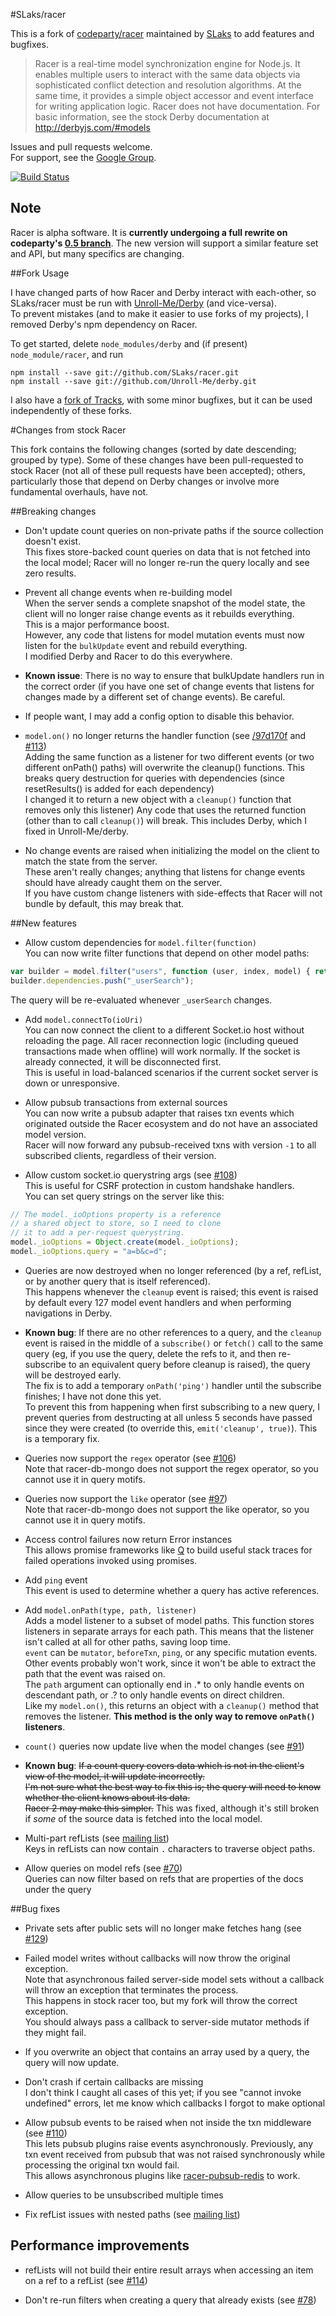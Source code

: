 #SLaks/racer

This is a fork of [codeparty/racer](https://github.com/codeparty/racer) maintained by [SLaks](http://slaks.net) to add features and bugfixes.

 > Racer is a real-time model synchronization engine for Node.js. It enables multiple users to interact with the same data objects via sophisticated conflict detection and resolution algorithms. At the same time, it provides a simple object accessor and event interface for writing application logic.
Racer does not have documentation.  For basic information, see the stock Derby documentation at http://derbyjs.com/#models

Issues and pull requests welcome.  
For support, see the [Google Group](https://groups.google.com/forum/?fromgroups#!forum/derbyjs).


[![Build
Status](https://secure.travis-ci.org/SLaks/racer.png)](http://travis-ci.org/SLaks/racer)

## Note

Racer is alpha software. It is **currently undergoing a full rewrite on codeparty's [0.5 branch](https://github.com/codeparty/racer/tree/0.5)**. The new version will support a similar feature set and API, but many specifics are changing.

##Fork Usage

I have changed parts of how Racer and Derby interact with each-other, so SLaks/racer must be run with [Unroll-Me/Derby](https://github.com/Unroll-Me/derby) (and vice-versa).  
To prevent mistakes (and to make it easier to use forks of my projects), I removed Derby's npm dependency on Racer.

To get started, delete `node_modules/derby` and (if present) `node_module/racer`, and run

```shell
npm install --save git://github.com/SLaks/racer.git
npm install --save git://github.com/Unroll-Me/derby.git
```

I also have a [fork of Tracks](https://github.com/Unroll-Me/tracks), with some minor bugfixes, but it can be used independently of these forks.

#Changes from stock Racer

This fork contains the following changes (sorted by date descending; grouped by type).
Some of these changes have been pull-requested to stock Racer (not all of these pull requests have been accepted); others, particularly those that depend on Derby changes or involve more fundamental overhauls, have not.

##Breaking changes
 - Don't update count queries on non-private paths if the source collection doesn't exist.  
This fixes store-backed count queries on data that is not fetched into the local model; Racer will no longer re-run the query locally and see zero results.
 - Prevent all change events when re-building model  
When the server sends a complete snapshot of the model state, the client will no longer raise change events as it rebuilds everything.  
This is a major performance boost.  
However, any code that listens for model mutation events must now listen for the `bulkUpdate` event and rebuild everything.  
I modified Derby and Racer to do this everywhere.  
  - **Known issue**: There is no way to ensure that bulkUpdate handlers run in the correct order (if you have one set of change events that listens for changes made by a different set of change events).  Be careful.
  - If people want, I may add a config option to disable this behavior.

 - `model.on()` no longer returns the handler function (see [/97d170f](https://github.com/SLaks/racer/commit/97d170f7ee5731da58f7a804a580f7e5f0cd6de7) and [#113](https://github.com/codeparty/racer/issues/113))  
Adding the same function as a listener for two different events (or two
different onPath() paths) will overwrite the cleanup() functions.
This breaks query destruction for queries with dependencies (since
resetResults() is added for each dependency)  
I changed it to return a new object with a `cleanup()` function that removes only this listener)
Any code that uses the returned function (other than to call `cleanup()`)
will break.  This includes Derby, which I fixed in Unroll-Me/derby.  

 - No change events are raised when initializing the model on the client to match the state from the server.  
These aren't really changes; anything that listens for change events should have already caught them on the server.  
If you have custom change listeners with side-effects that Racer will not bundle by default, this may break that.

##New features
 - Allow custom dependencies for `model.filter(function)`  
You can now write filter functions that depend on other model paths:
```js
var builder = model.filter("users", function (user, index, model) { return user.name.indexOf(model.get("_userSearch")) >= 0; });
builder.dependencies.push("_userSearch");
```  
The query will be re-evaluated whenever `_userSearch` changes.

 - Add `model.connectTo(ioUri)`  
You can now connect the client to a different Socket.io host without reloading the page.  All racer reconnection logic (including queued transactions made when offline) will work normally.  If the socket is already connected, it will be disconnected first.  
This is useful in load-balanced scenarios if the current socket server is down or unresponsive.

 - Allow pubsub transactions from external sources  
You can now write a pubsub adapter that raises txn events which originated outside the Racer ecosystem and do not have an associated model version.  
Racer will now forward any pubsub-received txns with version `-1` to all subscribed clients, regardless of their version.  

 - Allow custom socket.io querystring args (see [#108](https://github.com/codeparty/racer/issues/108))  
This is useful for CSRF protection in custom handshake handlers.  
You can set query strings on the server like this:  
```js
// The model._ioOptions property is a reference
// a shared object to store, so I need to clone
// it to add a per-request querystring.
model._ioOptions = Object.create(model._ioOptions);
model._ioOptions.query = "a=b&c=d";
```
 - Queries are now destroyed when no longer referenced (by a ref, refList, or by another query that is itself referenced).  
This happens whenever the `cleanup` event is raised; this event is raised by default every 127 model event handlers and when performing navigations in Derby.  

  - **Known bug**: If there are no other references to a query, and the `cleanup` event is raised in the middle of a `subscribe()` or `fetch()` call to the same query (eg, if you use the query, delete the refs to it, and then re-subscribe to an equivalent query before cleanup is raised), the query will be destroyed early.  
The fix is to add a temporary `onPath('ping')` handler until the subscribe finishes; I have not done this yet.  
To prevent this from happening when first subscribing to a new query, I prevent queries from destructing at all unless 5 seconds have passed since they were created  (to override this, `emit('cleanup', true)`).  This is a temporary fix.

 - Queries now support the `regex` operator  (see [#106](https://github.com/codeparty/racer/issues/106))    
Note that racer-db-mongo does not support the regex operator, so you cannot use it in query motifs.

 - Queries now support the `like` operator  (see [#97](https://github.com/codeparty/racer/issues/97))    
Note that racer-db-mongo does not support the like operator, so you cannot use it in query motifs.

 - Access control failures now return Error instances  
This allows promise frameworks like [Q](https://github.com/kriskowal/q) to build useful stack traces for failed operations invoked using promises.

 - Add `ping` event  
This event is used to determine whether a query has active references.

 - Add `model.onPath(type, path, listener)`  
Adds a model listener to a subset of model paths.  This function stores listeners in separate arrays for each path. This means that the listener isn't called at all for other paths, saving loop time.   
`event` can be `mutator`, `beforeTxn`, `ping`, or any specific mutation events.  Other events probably won't work, since it won't be able to extract the path that the event was raised on.  
The `path` argument can optionally end in .* to only handle events on descendant path, or .? to only handle events on direct children.  
Like my `model.on()`, this returns an object with a `cleanup()` method that removes the listener.  **This method is the only way to remove `onPath()` listeners**.

 - `count()` queries now update live when the model changes  (see [#91](https://github.com/codeparty/racer/issues/91))  
  - **Known bug**: <strike> If a count query covers data which is not in the client's view of the model, it will update incorrectly.  
I'm not sure what the best way to fix this is; the query will need to know whether the client knows about its data.  
Racer 2 may make this simpler.</strike>  This was fixed, although it's still broken if _some_ of the source data is fetched into the local model.

 - Multi-part refLists (see [mailing list](https://groups.google.com/forum/?fromgroups=#!topic/derbyjs/5xqPYTaGNEA))  
Keys in refLists can now contain `.` characters to traverse object paths.

 - Allow queries on model refs  (see [#70](https://github.com/codeparty/racer/issues/70))  
   Queries can now filter based on refs that are properties of the docs under the query


##Bug fixes
 - Private sets after public sets will no longer make fetches hang (see [#129](https://github.com/codeparty/racer/issues/129))  

 - Failed model writes without callbacks will now throw the original exception.  
Note that asynchronous failed server-side model sets without a callback will throw an exception that terminates the process.  
This happens in stock racer too, but my fork will throw the correct exception.  
You should always pass a callback to server-side mutator methods if they might fail.


 - If you overwrite an object that contains an array used by a query, the query will now update.

 - Don't crash if certain callbacks are missing  
I don't think I caught all cases of this yet; if you see "cannot invoke undefined" errors, let me know which callbacks I forgot to make optional

 - Allow pubsub events to be raised when not inside the txn middleware (see [#110](https://github.com/codeparty/racer/issues/110))  
This lets pubsub plugins raise events asynchronously.  Previously, any txn event received from pubsub that was not raised synchronously while processing the original txn would fail.  
This allows asynchronous plugins like [racer-pubsub-redis](https://github.com/codeparty/racer-pubsub-redis) to work.

 - Allow queries to be unsubscribed multiple times

 - Fix refList issues with nested paths (see [mailing list](https://groups.google.com/forum/?fromgroups=#!topic/derbyjs/oLr2xlFjGcQ))

## Performance improvements
 - refLists will not build their entire result arrays when accessing an item on a ref to a refList (see [#114](https://github.com/codeparty/racer/issues/114))  

 - Don't re-run filters when creating a query that already exists  (see [#78](https://github.com/codeparty/racer/issues/78))  

